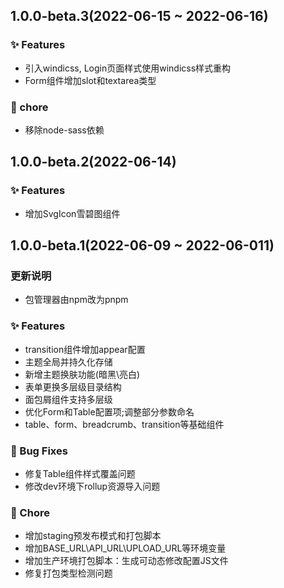 ## 1.0.0-beta.3(2022-06-15 ~ 2022-06-16)
### ✨ Features
- 引入windicss, Login页面样式使用windicss样式重构
- Form组件增加slot和textarea类型
### 🎫 chore
- 移除node-sass依赖

## 1.0.0-beta.2(2022-06-14)
### ✨ Features
- 增加SvgIcon雪碧图组件

## 1.0.0-beta.1(2022-06-09 ~ 2022-06-011)

### 更新说明
- 包管理器由npm改为pnpm

### ✨ Features
- transition组件增加appear配置
- 主题全局并持久化存储
- 新增主题换肤功能(暗黑\亮白)
- 表单更换多层级目录结构
- 面包屑组件支持多层级
- 优化Form和Table配置项;调整部分参数命名
- table、form、breadcrumb、transition等基础组件

### 🐛 Bug Fixes

- 修复Table组件样式覆盖问题
- 修改dev环境下rollup资源导入问题

### 🎫 Chore

- 增加staging预发布模式和打包脚本
- 增加BASE_URL\API_URL\UPLOAD_URL等环境变量
- 增加生产环境打包脚本：生成可动态修改配置JS文件
- 修复打包类型检测问题
